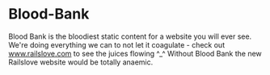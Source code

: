 Blood-Bank
==========

Blood Bank is the bloodiest static content for a website you will ever see.
We're doing everything we can to not let it coagulate - check out www.railslove.com to see the juices flowing ^_^
Without Blood Bank the new Railslove website would be totally anaemic.

